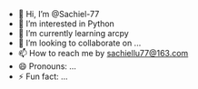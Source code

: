 - 👋 Hi, I’m @Sachiel-77
- 👀 I’m interested in Python
- 🌱 I’m currently learning arcpy
- 💞️ I’m looking to collaborate on ...
- 📫 How to reach me by sachiellu77@163.com
- 😄 Pronouns: ...
- ⚡ Fun fact: ...

<!---
Sachiel-77/Sachiel-77 is a ✨ special ✨ repository because its `README.md` (this file) appears on your GitHub profile.
You can click the Preview link to take a look at your changes.
--->
